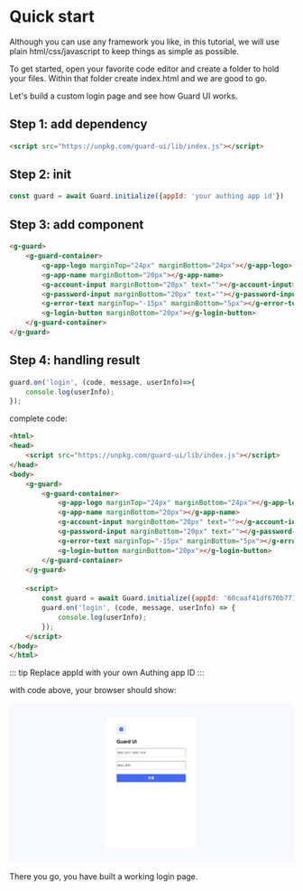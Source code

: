 # Quick start

Although you can use any framework you like, in this tutorial, we will use plain html/css/javascript to keep things as simple as possible.

To get started, open your favorite code editor and create a folder to hold your files. Within that folder create index.html and we are good to go.

Let's build a custom login page and see how Guard UI works.

## Step 1: add dependency

```html
<script src="https://unpkg.com/guard-ui/lib/index.js"></script>
```

## Step 2: init

```javascript
const guard = await Guard.initialize({appId: 'your authing app id'})
```

## Step 3: add component

```html
<g-guard>
    <g-guard-container>
        <g-app-logo marginTop="24px" marginBottom="24px"></g-app-logo>
        <g-app-name marginBottom="20px"></g-app-name>
        <g-account-input marginBottom="20px" text=""></g-account-input>
        <g-password-input marginBottom="20px" text=""></g-password-input>
        <g-error-text marginTop="-15px" marginBottom="5px"></g-error-text>
        <g-login-button marginBottom="20px"></g-login-button>
    </g-guard-container>
</g-guard>
```

## Step 4: handling result

```javascript
guard.on('login', (code, message, userInfo)=>{
    console.log(userInfo);
});
```

complete code:

```html
<html>
<head>
    <script src="https://unpkg.com/guard-ui/lib/index.js"></script>
</head>
<body>
    <g-guard>
        <g-guard-container>
            <g-app-logo marginTop="24px" marginBottom="24px"></g-app-logo>
            <g-app-name marginBottom="20px"></g-app-name>
            <g-account-input marginBottom="20px" text=""></g-account-input>
            <g-password-input marginBottom="20px" text=""></g-password-input>
            <g-error-text marginTop="-15px" marginBottom="5px"></g-error-text>
            <g-login-button marginBottom="20px"></g-login-button>
        </g-guard-container>
    </g-guard>

    <script>
        const guard = await Guard.initialize({appId: '60caaf41df670b771fd08937'});
        guard.on('login', (code, message, userInfo) => {
            console.log(userInfo);
        });
    </script>
</body>
</html>
```

::: tip
Replace appId with your own Authing app ID
:::

with code above, your browser should show:

<img src="./images/login_page.png"/>

There you go, you have built a working login page.
